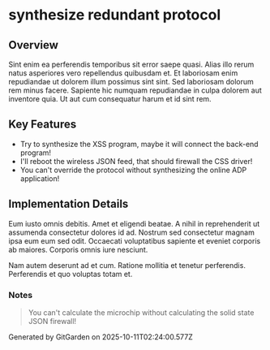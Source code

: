# synthesize redundant protocol

## Overview
Sint enim ea perferendis temporibus sit error saepe quasi. Alias illo rerum natus asperiores vero repellendus quibusdam et. Et laboriosam enim repudiandae ut dolorem illum possimus sint sint. Sed laboriosam dolorum rem minus facere. Sapiente hic numquam repudiandae in culpa dolorem aut inventore quia. Ut aut cum consequatur harum et id sint rem.

## Key Features
- Try to synthesize the XSS program, maybe it will connect the back-end program!
- I'll reboot the wireless JSON feed, that should firewall the CSS driver!
- You can't override the protocol without synthesizing the online ADP application!

## Implementation Details
Eum iusto omnis debitis. Amet et eligendi beatae. A nihil in reprehenderit ut assumenda consectetur dolores id ad. Nostrum sed consectetur magnam ipsa eum eum sed odit. Occaecati voluptatibus sapiente et eveniet corporis ab maiores. Corporis omnis iure nesciunt.
 Nam autem deserunt ad et cum. Ratione mollitia et tenetur perferendis. Perferendis et quo voluptas totam et.

### Notes
> You can't calculate the microchip without calculating the solid state JSON firewall!

Generated by GitGarden on 2025-10-11T02:24:00.577Z